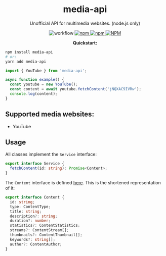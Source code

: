 <h1 align="center">media-api</h1>

<p align="center">
Unofficial API for multimedia websites. (node.js only)
</p>

<p align="center">
<img alt="workflow" src="https://img.shields.io/github/workflow/status/mat-sz/media-api/Node.js%20CI%20(yarn)">
<a href="https://npmjs.com/package/media-api">
<img alt="npm" src="https://img.shields.io/npm/v/media-api">
<img alt="npm" src="https://img.shields.io/npm/dw/media-api">
<img alt="NPM" src="https://img.shields.io/npm/l/media-api">
</a>
</p>

<p align="center">
<strong>Quickstart:</strong>
</p>

```sh
npm install media-api
# or:
yarn add media-api
```

```ts
import { YouTube } from 'media-api';

async function example() {
  const youtube = new YouTube();
  const content = await youtube.fetchContent('jNQXAC9IVRw');
  console.log(content);
}
```

## Supported media websites:

- YouTube

## Usage

All classes implement the `Service` interface:

```ts
export interface Service {
  fetchContent(id: string): Promise<Content>;
}
```

The `Content` interface is defined [here](https://github.com/mat-sz/media-api/blob/master/src/types/Content.ts). This is the shortened representation of it:

```ts
export interface Content {
  id: string;
  type: ContentType;
  title: string;
  description?: string;
  duration?: number;
  statistics?: ContentStatistics;
  streams?: ContentStream[];
  thumbnails?: ContentThumbnail[];
  keywords?: string[];
  author?: ContentAuthor;
}
```
